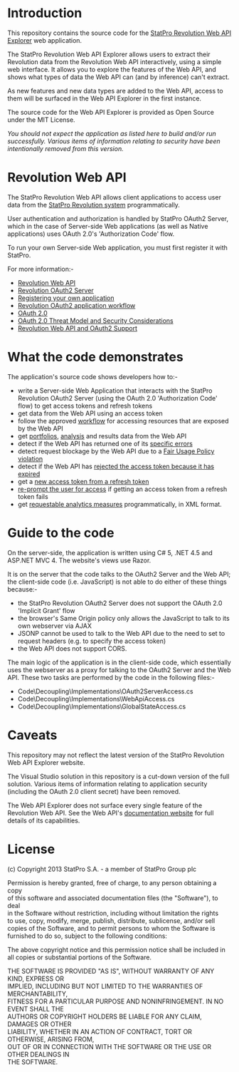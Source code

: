 
# Introduction #

This repository contains the source code for the [StatPro Revolution Web API Explorer](https://revapiexplorer.statpro.com) web application.
 
The StatPro Revolution Web API Explorer allows users to extract their Revolution data from the Revolution Web API interactively, using a simple web interface.  It allows you to explore the features of the Web API, and shows what types of data the Web API can (and by inference) can't extract.

As new features and new data types are added to the Web API, access to them will be surfaced in the Web API Explorer in the first instance.

The source code for the Web API Explorer is provided as Open Source under the MIT License.

*You should not expect the application as listed here to build and/or run successfully.  Various items of information relating to security have been intentionally removed from this version.*


# Revolution Web API #

The StatPro Revolution Web API allows client applications to access user data from the [StatPro Revolution system](http://www.statpro.com/cloud-based-portfolio-analysis/revolution/) programmatically.

User authentication and authorization is handled by StatPro OAuth2 Server, which in the case of Server-side Web applications (as well as Native applications) uses OAuth 2.0's 'Authorization Code' flow.

To run your own Server-side Web application, you must first register it with StatPro.

For more information:-
* [Revolution Web API](http://developer.statpro.com/Revolution/WebApi/Intro)
* [Revolution OAuth2 Server](http://developer.statpro.com/Revolution/WebApi/Authorization/Overview)
* [Registering your own application](http://developer.statpro.com/Revolution/WebApi/Authorization/Registration)
* [Revolution OAuth2 application workflow](http://developer.statpro.com/Revolution/WebApi/Authorization/Workflow)
* [OAuth 2.0](http://tools.ietf.org/html/rfc6749)
* [OAuth 2.0 Threat Model and Security Considerations](http://tools.ietf.org/html/rfc6819)
* [Revolution Web API and OAuth2 Support](mailto:webapisupport@statpro.com)


# What the code demonstrates #

The application's source code shows developers how to:-
* write a Server-side Web Application that interacts with the StatPro Revolution OAuth2 Server (using the OAuth 2.0 'Authorization Code' flow) to get access tokens and refresh tokens
* get data from the Web API using an access token
* follow the approved [workflow](http://developer.statpro.com/Revolution/WebApi/Intro#started) for accessing resources that are exposed by the Web API
* get [portfolios](http://developer.statpro.com/Revolution/WebApi/Resource/Portfolios), [analysis](http://developer.statpro.com/Revolution/WebApi/Resource/PortfolioAnalysis) and results data from the Web API
* detect if the Web API has returned one of its [specific errors](http://developer.statpro.com/Revolution/WebApi/Intro#statusCodes)
* detect request blockage by the Web API due to a [Fair Usage Policy violation](http://developer.statpro.com/Revolution/WebApi/FairUsagePolicy)
* detect if the Web API has [rejected the access token because it has expired](http://developer.statpro.com/Revolution/WebApi/Authorization/Workflow#step4)
* get a [new access token from a refresh token](http://developer.statpro.com/Revolution/WebApi/Authorization/Workflow#step5)
* [re-prompt the user for access](http://developer.statpro.com/Revolution/WebApi/Authorization/Workflow#step1) if getting an access token from a refresh token fails
* get [requestable analytics measures](http://developer.statpro.com/Revolution/WebApi/Intro#measures) programmatically, in XML format.


# Guide to the code #

On the server-side, the application is written using C# 5, .NET 4.5 and ASP.NET MVC 4.  The website's views use Razor.

It is on the server that the code talks to the OAuth2 Server and the Web API; the client-side code (i.e. JavaScript) is not able to do either of these things because:-
* the StatPro Revolution OAuth2 Server does not support the OAuth 2.0 'Implicit Grant' flow
* the browser's Same Origin policy only allows the JavaScript to talk to its own webserver via AJAX
* JSONP cannot be used to talk to the Web API due to the need to set to request headers (e.g. to specify the access token) 
* the Web API does not support CORS.

The main logic of the application is in the client-side code, which essentially uses the webserver as a proxy for talking to the OAuth2 Server and the Web API.  These two tasks are performed by the code in the following files:-
* Code\Decoupling\Implementations\OAuth2ServerAccess.cs
* Code\Decoupling\Implementations\WebApiAccess.cs
* Code\Decoupling\Implementations\GlobalStateAccess.cs


# Caveats #

This repository may not reflect the latest version of the StatPro Revolution Web API Explorer website.

The Visual Studio solution in this repository is a cut-down version of the full solution.  Various items of information relating to application security (including the OAuth 2.0 client secret) have been removed. 

The Web API Explorer does not surface every single feature of the Revolution Web API.  See the Web API's [documentation website](http://developer.statpro.com/Revolution/WebApi/Intro) for full details of its capabilities.  


# License #

(c) Copyright 2013 StatPro S.A. - a member of StatPro Group plc

<p>Permission is hereby granted, free of charge, to any person obtaining a copy<br />
of this software and associated documentation files (the "Software"), to deal<br />
in the Software without restriction, including without limitation the rights<br />
to use, copy, modify, merge, publish, distribute, sublicense, and/or sell<br />
copies of the Software, and to permit persons to whom the Software is<br />
furnished to do so, subject to the following conditions:</p>
<p>The above copyright notice and this permission notice shall be included in<br />
all copies or substantial portions of the Software.</p>
<p>THE SOFTWARE IS PROVIDED "AS IS", WITHOUT WARRANTY OF ANY KIND, EXPRESS OR<br />
IMPLIED, INCLUDING BUT NOT LIMITED TO THE WARRANTIES OF MERCHANTABILITY,<br />
FITNESS FOR A PARTICULAR PURPOSE AND NONINFRINGEMENT.  IN NO EVENT SHALL THE<br />
AUTHORS OR COPYRIGHT HOLDERS BE LIABLE FOR ANY CLAIM, DAMAGES OR OTHER<br />
LIABILITY, WHETHER IN AN ACTION OF CONTRACT, TORT OR OTHERWISE, ARISING FROM,<br />
OUT OF OR IN CONNECTION WITH THE SOFTWARE OR THE USE OR OTHER DEALINGS IN<br />
THE SOFTWARE.</p>
